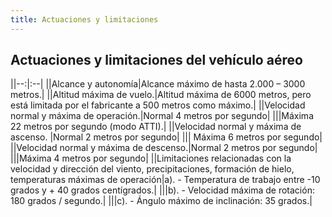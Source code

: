 ```yaml
---
title: Actuaciones y limitaciones
---
```



## Actuaciones y limitaciones del vehículo aéreo

||--:|:--|
||Alcance y autonomía|Alcance máximo de hasta 2.000 – 3000 metros.|
||Altitud máxima de vuelo.|Altitud máxima de 6000 metros, pero está limitada por el fabricante a 500 metros como máximo.|
||Velocidad normal y máxima de operación.|Normal 4 metros por segundo|
|||Máxima 22 metros por segundo (modo ATTI).|
||Velocidad normal y máxima de ascenso.	|Normal 2 metros por segundo|
||| Máxima 6 metros por segundo|
||Velocidad normal y máxima de descenso.|Normal 2 metros por segundo|
|||Máxima 4 metros por segundo|
||Limitaciones relacionadas con la velocidad y dirección del viento, precipitaciones, formación de hielo, temperaturas máximas de operación|a). - Temperatura de trabajo entre -10 grados y + 40 grados centígrados.|
|||b). - Velocidad máxima de rotación: 180 grados / segundo.|
|||c). - Ángulo máximo de inclinación: 35 grados.|


